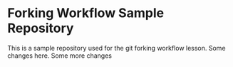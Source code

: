 # Forking Workflow Sample Repository
This is a sample repository used for the git forking workflow lesson. Some changes here. Some more changes
